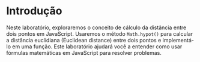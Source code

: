 # Introdução

Neste laboratório, exploraremos o conceito de cálculo da distância entre dois pontos em JavaScript. Usaremos o método `Math.hypot()` para calcular a distância euclidiana (Euclidean distance) entre dois pontos e implementá-lo em uma função. Este laboratório ajudará você a entender como usar fórmulas matemáticas em JavaScript para resolver problemas.
